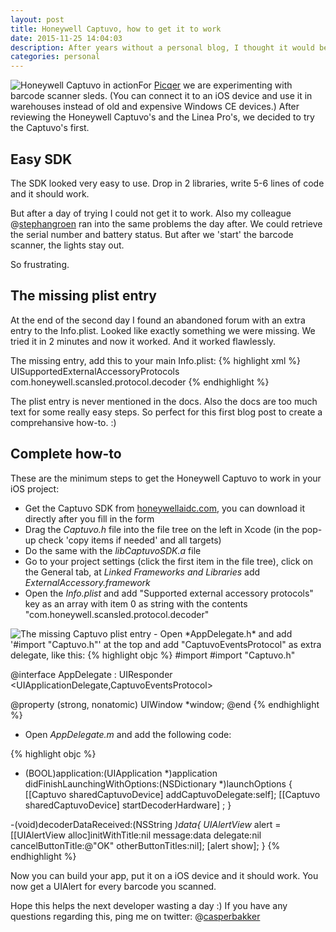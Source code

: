 ```yaml
---
layout: post
title: Honeywell Captuvo, how to get it to work
date: 2015-11-25 14:04:03
description: After years without a personal blog, I thought it would be fun to start a blog again.
categories: personal
---
```

<img src="/blog/images/honeywell-captuvo.jpg" class="photo photo-right photo-small photo-nice" alt="Honeywell Captuvo in action">For [Picqer](https://picqer.com) we are experimenting with barcode scanner sleds. (You can connect it to an iOS device and use it in warehouses instead of old and expensive Windows CE devices.) After reviewing the Honeywell Captuvo's and the Linea Pro's, we decided to try the Captuvo's first.

## Easy SDK
The SDK looked very easy to use. Drop in 2 libraries, write 5-6 lines of code and it should work.

But after a day of trying I could not get it to work. Also my colleague @[stephangroen](https://twitter.com/stephangroen) ran into the same problems the day after. We could retrieve the serial number and battery status. But after we 'start' the barcode scanner, the lights stay out.

So frustrating.

## The missing plist entry
At the end of the second day I found an abandoned forum with an extra entry to the Info.plist. Looked like exactly something we were missing. We tried it in 2 minutes and now it worked. And it worked flawlessly.

The missing entry, add this to your main Info.plist:
{% highlight xml %}
<key>UISupportedExternalAccessoryProtocols</key>
<array>
    <string>com.honeywell.scansled.protocol.decoder</string>
</array>
{% endhighlight %}

The plist entry is never mentioned in the docs. Also the docs are too much text for some really easy steps. So perfect for this first blog post to create a comprehansive how-to. :)

## Complete how-to
These are the minimum steps to get the Honeywell Captuvo to work in your iOS project:

- Get the Captuvo SDK from [honeywellaidc.com](https://www.honeywellaidc.com/HoneywelliOS/Developer-HSM-SDK.html), you can download it directly after you fill in the form
- Drag the *Captuvo.h* file into the file tree on the left in Xcode (in the pop-up check 'copy items if needed' and all targets)
- Do the same with the *libCaptuvoSDK.a* file
- Go to your project settings (click the first item in the file tree), click on the General tab, at *Linked Frameworks and Libraries* add *ExternalAccessory.framework*
- Open the *Info.plist* and add "Supported external accessory protocols" key as an array with item 0 as string with the contents "com.honeywell.scansled.protocol.decoder"
<img src="/blog/images/honeywell-missing-plist.png" class="photo photo-nice" alt="The missing Captuvo plist entry">
- Open *AppDelegate.h* and add '#import "Captuvo.h"' at the top and add "CaptuvoEventsProtocol" as extra delegate, like this:
{% highlight objc %}
#import <UIKit/UIKit.h>
#import "Captuvo.h"

@interface AppDelegate : UIResponder <UIApplicationDelegate,CaptuvoEventsProtocol>

@property (strong, nonatomic) UIWindow *window;
@end
{% endhighlight %}

- Open *AppDelegate.m* and add the following code:

{% highlight objc %}
- (BOOL)application:(UIApplication *)application didFinishLaunchingWithOptions:(NSDictionary *)launchOptions {
    [[Captuvo sharedCaptuvoDevice] addCaptuvoDelegate:self];
    [[Captuvo sharedCaptuvoDevice] startDecoderHardware] ;
}

-(void)decoderDataReceived:(NSString *)data{
    UIAlertView* alert = [[UIAlertView alloc]initWithTitle:nil
               message:data
              delegate:nil
     cancelButtonTitle:@"OK"
     otherButtonTitles:nil];
    [alert show];
}
{% endhighlight %}

Now you can build your app, put it on a iOS device and it should work. You now get a UIAlert for every barcode you scanned.

Hope this helps the next developer wasting a day :) If you have any questions regarding this, ping me on twitter: @[casperbakker](https://twitter.com/casperbakker)
